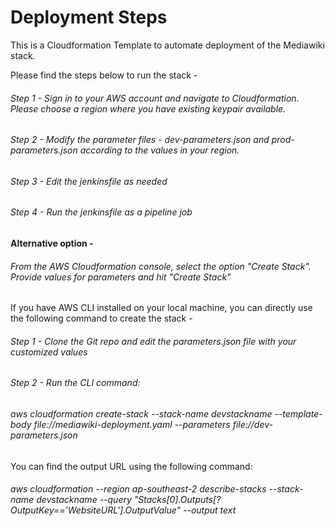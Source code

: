 # Deployment Steps

This is a Cloudformation Template to automate deployment of the Mediawiki stack.

Please find the steps below to run the stack -

###### Step 1 - Sign in to your AWS account and navigate to Cloudformation. Please choose a region where you have existing keypair available.

###### Step 2 - Modify the parameter files - dev-parameters.json and prod-parameters.json according to the values in your region.

###### Step 3 - Edit the jenkinsfile as needed

###### Step 4 - Run the jenkinsfile as a pipeline job

#### Alternative option -

###### From the AWS Cloudformation console, select the option "Create Stack". Provide values for parameters and hit "Create Stack"

If you have AWS CLI installed on your local machine, you can directly use the following command to create the stack -

###### Step 1 - Clone the Git repo and edit the parameters.json file with your customized values

###### Step 2 - Run the CLI command:

###### aws cloudformation create-stack --stack-name devstackname --template-body file://mediawiki-deployment.yaml --parameters file://dev-parameters.json

You can find the output URL using the following command:

###### aws cloudformation --region ap-southeast-2 describe-stacks --stack-name devstackname --query "Stacks[0].Outputs[?OutputKey=='WebsiteURL'].OutputValue" --output text